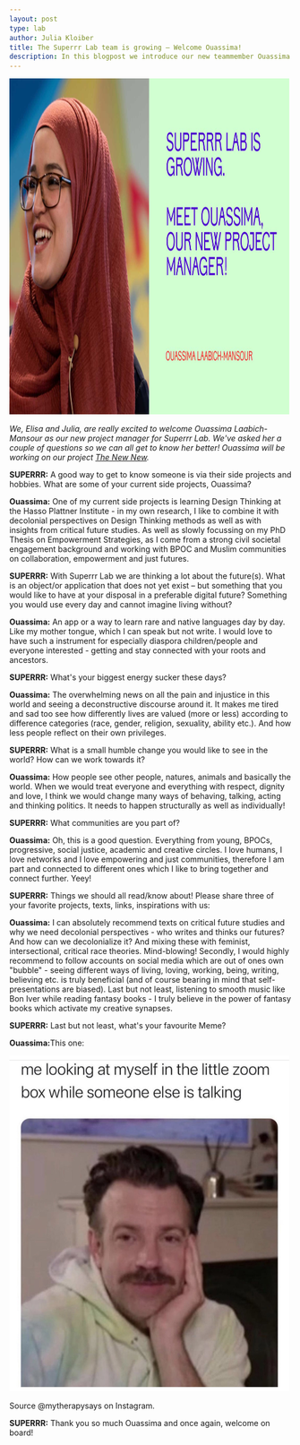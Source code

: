```yaml
---
layout: post
type: lab
author: Julia Kloiber
title: The Superrr Lab team is growing – Welcome Ouassima!
description: In this blogpost we introduce our new teammember Ouassima. 
---
```


<img src="/assets/img/blog/ouassima.jpg" alt="Portrait of Ouassima" width="500" height="600">
<p><em>We, Elisa and Julia, are really excited to welcome Ouassima Laabich-Mansour as our new project manager for Superrr Lab.
We've asked her a couple of questions so we can all get to know her better! Ouassima will be working on our project <a href="https://thenewnew.space/">The New New</a>. </em></p>

<p><b>SUPERRR:</b> A good way to get to know someone is via their side projects and hobbies. What are some of your current side projects, Ouassima?</p>
<p><b>Ouassima:</b> One of my current side projects is learning Design Thinking at the Hasso Plattner Institute - in my own research, I like to combine it
with decolonial perspectives on Design Thinking methods as well as with insights from critical future studies.
As well as slowly focussing on my PhD Thesis on Empowerment Strategies, as I come from a strong civil societal engagement background and working with BPOC and Muslim communities on collaboration, empowerment and just futures.</p>

<p><b>SUPERRR:</b> With Superrr Lab we are thinking a lot about the future(s). What is an object/or application that does not yet exist – but something that you would like to have at your disposal in a preferable digital future?
Something you would use every day and cannot imagine living without?
</p>
<p><b>Ouassima:</b> An app or a way to learn rare and native languages day by day. Like my mother tongue, which I can speak but not write. I would love to have such a instrument for especially diaspora children/people and everyone interested - getting and stay connected with your roots and ancestors.<p>

<p><b>SUPERRR:</b> What's your biggest energy sucker these days?</p>

<p><b>Ouassima:</b> The overwhelming news on all the pain and injustice in this world and seeing a deconstructive discourse around it. It makes me tired and sad too see how differently lives are valued (more or less) according to difference categories (race, gender, religion, sexuality, ability etc.). And how less people reflect on their own privileges.</p>

<p><b>SUPERRR:</b> What is a small humble change you would like to see in the world? How can we work towards it?</p>

<p><b>Ouassima:</b> How people see other people, natures, animals and basically the world. When we would treat everyone and everything with respect, dignity and love, I think we would change many ways of behaving, talking, acting and thinking politics. It needs to happen structurally as well as individually!</p>

<p><b>SUPERRR:</b> What communities are you part of?</p>

<p><b>Ouassima:</b> Oh, this is a good question. Everything from young, BPOCs, progressive, social justice, academic and creative circles. I love humans, I love networks and I love empowering and just communities, therefore I am part and connected to different ones which I like to bring together and connect further. Yeey!</p>

<p><b>SUPERRR:</b> Things we should all read/know about! Please share three of your favorite projects, texts, links, inspirations with us:</p>

<p><b>Ouassima:</b> I can absolutely recommend texts on critical future studies and why we need decolonial perspectives - who writes and thinks our futures? And how can we decolonialize it? And mixing these with feminist, intersectional, critical race theories. Mind-blowing!
Secondly, I would highly recommend to follow accounts on social media which are out of ones own "bubble" - seeing different ways of living, loving, working, being, writing, believing etc. is truly beneficial (and of course bearing in mind that self-presentations are biased).
Last but not least, listening to smooth music like Bon Iver while reading fantasy books - I truly believe in the power of fantasy books which activate my creative synapses.</p>

<p><b>SUPERRR:</b> Last but not least, what's your favourite Meme?</p>
<p><b>Ouassima:</b>This one:</p>
<img src="/assets/img/blog/meme.jpg" alt="Image: Me looking at myself in the little Zoom box while someone is talking" width="500" height="600">
<p>Source @mytherapysays on Instagram.</p>
<p><b>SUPERRR:</b> Thank you so much Ouassima and once again, welcome on board!</p>
